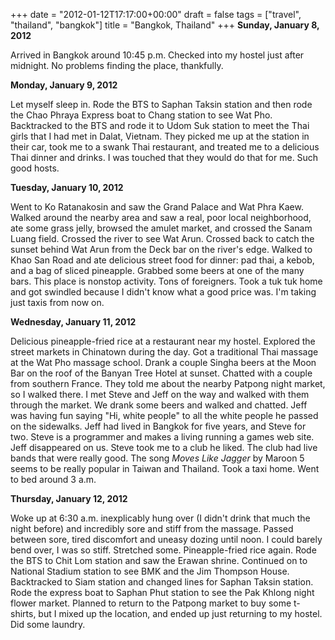+++
date = "2012-01-12T17:17:00+00:00"
draft = false
tags = ["travel", "thailand", "bangkok"]
title = "Bangkok, Thailand"
+++
**Sunday, January 8, 2012**

Arrived in Bangkok around 10:45 p.m. Checked into my hostel just after midnight. No problems finding the place, thankfully.

**Monday, January 9, 2012**

Let myself sleep in. Rode the BTS to Saphan Taksin station and then rode the Chao Phraya Express boat to Chang station to see Wat Pho. Backtracked to the BTS and rode it to Udom Suk station to meet the Thai girls that I had met in Dalat, Vietnam. They picked me up at the station in their car, took me to a swank Thai restaurant, and treated me to a delicious Thai dinner and drinks. I was touched that they would do that for me. Such good hosts.

**Tuesday, January 10, 2012**

Went to Ko Ratanakosin and saw the Grand Palace and Wat Phra Kaew. Walked around the nearby area and saw a real, poor local neighborhood, ate some grass jelly, browsed the amulet market, and crossed the Sanam Luang field. Crossed the river to see Wat Arun. Crossed back to catch the sunset behind Wat Arun from the Deck bar on the river's edge. Walked to Khao San Road and ate delicious street food for dinner: pad thai, a kebob, and a bag of sliced pineapple. Grabbed some beers at one of the many bars. This place is nonstop activity. Tons of foreigners. Took a tuk tuk home and got swindled because I didn't know what a good price was. I'm taking just taxis from now on.

**Wednesday, January 11, 2012**

Delicious pineapple-fried rice at a restaurant near my hostel. Explored the street markets in Chinatown during the day. Got a traditional Thai massage at the Wat Pho massage school. Drank a couple Singha beers at the Moon Bar on the roof of the Banyan Tree Hotel at sunset. Chatted with a couple from southern France. They told me about the nearby Patpong night market, so I walked there. I met Steve and Jeff on the way and walked with them through the market. We drank some beers and walked and chatted. Jeff was having fun saying "Hi, white people" to all the white people he passed on the sidewalks. Jeff had lived in Bangkok for five years, and Steve for two. Steve is a programmer and makes a living running a games web site. Jeff disappeared on us. Steve took me to a club he liked. The club had live bands that were really good. The song *Moves Like Jagger* by Maroon 5 seems to be really popular in Taiwan and Thailand. Took a taxi home. Went to bed around 3 a.m.

**Thursday, January 12, 2012**

Woke up at 6:30 a.m. inexplicably hung over (I didn't drink that much the night before) and incredibly sore and stiff from the massage. Passed between sore, tired discomfort and uneasy dozing until noon. I could barely bend over, I was so stiff. Stretched some. Pineapple-fried rice again. Rode the BTS to Chit Lom station and saw the Erawan shrine. Continued on to National Stadium station to see BMK and the Jim Thompson House. Backtracked to Siam station and changed lines for Saphan Taksin station. Rode the express boat to Saphan Phut station to see the Pak Khlong night flower market. Planned to return to the Patpong market to buy some t-shirts, but I mixed up the location, and ended up just returning to my hostel. Did some laundry.